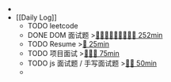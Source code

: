 -
- [[Daily Log]]
	- TODO leetcode
	- DONE DOM 面试题 >[🍅🍅🍅🍅🍅🍅🍅🍅🍅 252min](#agenda-pomo://?t=f-1694224583993-1500%2Cf-1694270105977-1500%2Cf-1694272891068-1500%2Cf-1694275795414-1500%2Cf-1694327322542-1500%2Cp-1694328832188-710%2Cf-1694353065100-1500%2Cf-1694355083147-1500%2Cf-1694357116427-1500%2Cp-1694359348549-870%2Cf-1694399773253-1500)
	- TODO Resume >[🍅 25min](#agenda-pomo://?t=f-1693489649815-1500)
	- TODO 项目面试 >[🍅🍅🍅 75min](#agenda-pomo://?t=f-1693275449682-1500%2Cf-1693277387661-1500%2Cf-1693281684836-1500)
	- TODO js 面试题 / 手写面试题 >[🍅🍅 50min](#agenda-pomo://?t=f-1694402120959-1500%2Cf-1694414144748-1500)
	-
